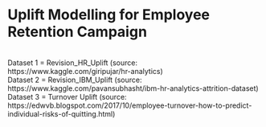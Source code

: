 <h1>Uplift Modelling for Employee Retention Campaign</h1>
<br>Dataset 1 = Revision_HR_Uplift (source: https://www.kaggle.com/giripujar/hr-analytics)
<br>Dataset 2 = Revision_IBM_Uplift (source: https://www.kaggle.com/pavansubhasht/ibm-hr-analytics-attrition-dataset)
<br>Dataset 3 = Turnover Uplift (source: https://edwvb.blogspot.com/2017/10/employee-turnover-how-to-predict-individual-risks-of-quitting.html)
